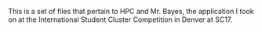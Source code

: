 This is a set of files that pertain to HPC and Mr. Bayes, the application I took on at the International Student Cluster Competition in Denver at SC17.